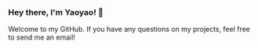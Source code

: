 ### Hey there, I'm Yaoyao! 👋

Welcome to my GitHub. If you have any questions on my projects, feel free to send me an email!
